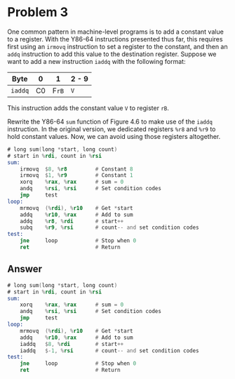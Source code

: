 # Problem 3

One common pattern in machine-level programs is to add a constant value to a
register. With the Y86-64 instructions presented thus far, this requires first using an
`irmovq` instruction to set a register to the constant, and then an `addq` instruction to
add this value to the destination register. Suppose we want to add a new instruction
`iaddq` with the following format:

| Byte    | 0   | 1     | 2 - 9 |
| ------- | --- | ----- | ----- |
| `iaddq` | C0  | F`rB` | `V`   |

This instruction adds the constant value `V` to register `rB`.

Rewrite the Y86-64 `sum` function of Figure 4.6 to make use of the `iaddq`
instruction. In the original version, we dedicated registers `%r8` and `%r9` to hold
constant values. Now, we can avoid using those registers altogether.

```asm
# long sum(long *start, long count)
# start in %rdi, count in %rsi
sum:
    irmovq  $8, %r8         # Constant 8
    irmovq  $1, %r9         # Constant 1
    xorq    %rax, %rax      # sum = 0
    andq    %rsi, %rsi      # Set condition codes
    jmp     test
loop:
    mrmovq  (%rdi), %r10    # Get *start
    addq    %r10, %rax      # Add to sum
    addq    %r8, %rdi       # start++
    subq    %r9, %rsi       # count-- and set condition codes
test:
    jne     loop            # Stop when 0
    ret                     # Return
```

## Answer

```asm
# long sum(long *start, long count)
# start in %rdi, count in %rsi
sum:
    xorq    %rax, %rax      # sum = 0
    andq    %rsi, %rsi      # Set condition codes
    jmp     test
loop:
    mrmovq  (%rdi), %r10    # Get *start
    addq    %r10, %rax      # Add to sum
    iaddq   $8, %rdi        # start++
    iaddq   $-1, %rsi       # count-- and set condition codes
test:
    jne     loop            # Stop when 0
    ret                     # Return
```
